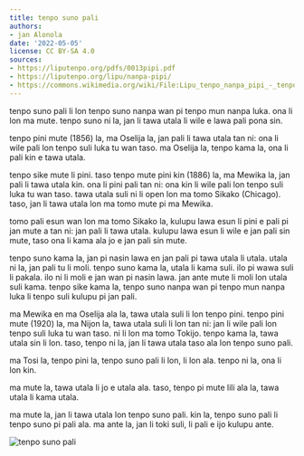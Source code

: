 ```yaml
---
title: tenpo suno pali
authors:
- jan Alonola
date: '2022-05-05'
license: CC BY-SA 4.0
sources:
- https://liputenpo.org/pdfs/0013pipi.pdf
- https://liputenpo.org/lipu/nanpa-pipi/
- https://commons.wikimedia.org/wiki/File:Lipu_tenpo_nanpa_pipi_-_tenpo_suli_pali.png
---
```


tenpo suno pali li lon tenpo suno nanpa wan pi tenpo mun nanpa luka. ona li lon ma mute. tenpo suno ni la, jan li tawa utala li wile e lawa pali pona sin.

tenpo pini mute (1856) la, ma Oselija la, jan pali li tawa utala tan ni: ona li wile pali lon tenpo suli luka tu wan taso. ma Oselija la, tenpo kama la, ona li pali kin e tawa utala.

tenpo sike mute li pini. taso tenpo mute pini kin (1886) la, ma Mewika la, jan pali li tawa utala kin. ona li pini pali tan ni: ona kin li wile pali lon tenpo suli luka tu wan taso. tawa utala suli ni li open lon ma tomo Sikako (Chicago). taso, jan li tawa utala lon ma tomo mute pi ma Mewika.

tomo pali esun wan lon ma tomo Sikako la, kulupu lawa esun li pini e pali pi jan mute a tan ni: jan pali li tawa utala. kulupu lawa esun li wile e jan pali sin mute, taso ona li kama ala jo e jan pali sin mute.

tenpo suno kama la, jan pi nasin lawa en jan pali pi tawa utala li utala. utala ni la, jan pali tu li moli. tenpo suno kama la, utala li kama suli. ilo pi wawa suli li pakala. ilo ni li moli e jan wan pi nasin lawa. jan ante mute li moli lon utala suli kama. tenpo sike kama la, tenpo suno nanpa wan pi tenpo mun nanpa luka li tenpo suli kulupu pi jan pali.

ma Mewika en ma Oselija ala la, tawa utala suli li lon tenpo pini. tenpo pini mute (1920) la, ma Nijon la, tawa utala suli li lon tan ni: jan li wile pali lon tenpo suli luka tu wan taso. ni li lon ma tomo Tokijo. tenpo kama la, tawa utala sin li lon. taso, tenpo ni la, jan li tawa utala taso ala lon tenpo suno pali.

ma Tosi la, tenpo pini la, tenpo suno pali li lon, li lon ala. tenpo ni la, ona li lon kin.

ma mute la, tawa utala li jo e utala ala. taso, tenpo pi mute lili ala la, tawa utala li kama utala.

ma mute la, jan li tawa utala lon tenpo suno pali. kin la, tenpo suno pali li tenpo suno pi pali ala. ma ante la, jan li toki suli, li pali e ijo kulupu ante.

![tenpo suno pali](https://upload.wikimedia.org/wikipedia/commons/d/d5/Lipu_tenpo_nanpa_pipi_-_tenpo_suli_pali.png)